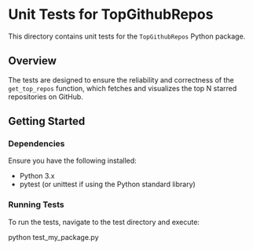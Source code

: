 # Unit Tests for TopGithubRepos

This directory contains unit tests for the `TopGithubRepos` Python package.

## Overview

The tests are designed to ensure the reliability and correctness of the `get_top_repos` function, which fetches and visualizes the top N starred repositories on GitHub.

## Getting Started

### Dependencies

Ensure you have the following installed:
- Python 3.x
- pytest (or unittest if using the Python standard library)

### Running Tests

To run the tests, navigate to the test directory and execute:

python test_my_package.py
